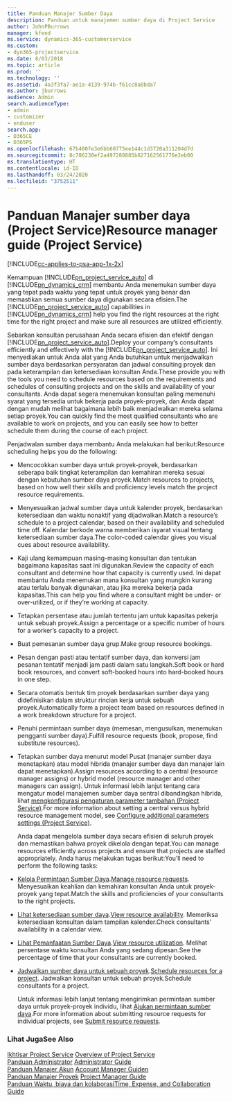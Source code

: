 ```yaml
---
title: Panduan Manajer Sumber Daya
description: Panduan untuk manajemen sumber daya di Project Service
author: JohnPBurrows
manager: kfend
ms.service: dynamics-365-customerservice
ms.custom:
- dyn365-projectservice
ms.date: 8/03/2018
ms.topic: article
ms.prod: ''
ms.technology: ''
ms.assetid: 4a3f3fa7-ae1a-4139-974b-f61cc8a8bda7
ms.author: jburrows
audience: Admin
search.audienceType:
- admin
- customizer
- enduser
search.app:
- D365CE
- D365PS
ms.openlocfilehash: 67b400fe3e6bb60775ee144c1d3720a311204d7d
ms.sourcegitcommit: 8c786230ef2a497280885b827162561776e2eb00
ms.translationtype: HT
ms.contentlocale: id-ID
ms.lasthandoff: 03/24/2020
ms.locfileid: "3752511"
---
```

# <a name="resource-manager-guide-project-service"></a><span data-ttu-id="6f001-103">Panduan Manajer sumber daya (Project Service)</span><span class="sxs-lookup"><span data-stu-id="6f001-103">Resource manager guide (Project Service)</span></span>

[!INCLUDE[cc-applies-to-psa-app-1x-2x](../includes/cc-applies-to-psa-app-1x-2x.md)]

<span data-ttu-id="6f001-104">Kemampuan [!INCLUDE[pn_project_service_auto](../includes/pn-project-service-auto.md)] di [!INCLUDE[pn_dynamics_crm](../includes/pn-dynamics-crm.md)] membantu Anda menemukan sumber daya yang tepat pada waktu yang tepat untuk proyek yang benar dan memastikan semua sumber daya digunakan secara efisien.</span><span class="sxs-lookup"><span data-stu-id="6f001-104">The [!INCLUDE[pn_project_service_auto](../includes/pn-project-service-auto.md)] capabilities in [!INCLUDE[pn_dynamics_crm](../includes/pn-dynamics-crm.md)] help you find the right resources at the right time for the right project and make sure all resources are utilized efficiently.</span></span>  
  
 <span data-ttu-id="6f001-105">Sebarkan konsultan perusahaan Anda secara efisien dan efektif dengan [!INCLUDE[pn_project_service_auto](../includes/pn-project-service-auto.md)].</span><span class="sxs-lookup"><span data-stu-id="6f001-105">Deploy your company’s consultants efficiently and effectively with the [!INCLUDE[pn_project_service_auto](../includes/pn-project-service-auto.md)].</span></span> <span data-ttu-id="6f001-106">Ini menyediakan untuk Anda alat yang Anda butuhkan untuk menjadwalkan sumber daya berdasarkan persyaratan dan jadwal consulting proyek dan pada keterampilan dan ketersediaan konsultan Anda.</span><span class="sxs-lookup"><span data-stu-id="6f001-106">These provide you with the tools you need to schedule resources based on the requirements and schedules of consulting projects and on the skills and availability of your consultants.</span></span> <span data-ttu-id="6f001-107">Anda dapat segera menemukan konsultan paling memenuhi syarat yang tersedia untuk bekerja pada proyek-proyek, dan Anda dapat dengan mudah melihat bagaimana lebih baik menjadwalkan mereka selama setiap proyek.</span><span class="sxs-lookup"><span data-stu-id="6f001-107">You can quickly find the most qualified consultants who are available to work on projects, and you can easily see how to better schedule them during the course of each project.</span></span>  
  
 <span data-ttu-id="6f001-108">Penjadwalan sumber daya membantu Anda melakukan hal berikut:</span><span class="sxs-lookup"><span data-stu-id="6f001-108">Resource scheduling helps you do the following:</span></span>  
  
- <span data-ttu-id="6f001-109">Mencocokkan sumber daya untuk proyek-proyek, berdasarkan seberapa baik tingkat keterampilan dan kemahiran mereka sesuai dengan kebutuhan sumber daya proyek.</span><span class="sxs-lookup"><span data-stu-id="6f001-109">Match resources to projects, based on how well their skills and proficiency levels match the project resource requirements.</span></span>  
  
- <span data-ttu-id="6f001-110">Menyesuaikan jadwal sumber daya untuk kalender proyek, berdasarkan ketersediaan dan waktu nonaktif yang dijadwalkan.</span><span class="sxs-lookup"><span data-stu-id="6f001-110">Match a resource’s schedule to a project calendar, based on their availability and scheduled time off.</span></span> <span data-ttu-id="6f001-111">Kalendar berkode warna memberikan isyarat visual tentang ketersediaan sumber daya.</span><span class="sxs-lookup"><span data-stu-id="6f001-111">The color-coded calendar gives you visual cues about resource availability.</span></span>  
  
- <span data-ttu-id="6f001-112">Kaji ulang kemampuan masing-masing konsultan dan tentukan bagaimana kapasitas saat ini digunakan.</span><span class="sxs-lookup"><span data-stu-id="6f001-112">Review the capacity of each consultant and determine how that capacity is currently used.</span></span> <span data-ttu-id="6f001-113">Ini dapat membantu Anda menemukan mana konsultan yang mungkin kurang atau terlalu banyak digunakan, atau jika mereka bekerja pada kapasitas.</span><span class="sxs-lookup"><span data-stu-id="6f001-113">This can help you find where a consultant might be under- or over-utilized, or if they’re working at capacity.</span></span>  
  
- <span data-ttu-id="6f001-114">Tetapkan persentase atau jumlah tertentu jam untuk kapasitas pekerja untuk sebuah proyek.</span><span class="sxs-lookup"><span data-stu-id="6f001-114">Assign a percentage or a specific number of hours for a worker’s capacity to a project.</span></span>  
  
- <span data-ttu-id="6f001-115">Buat pemesanan sumber daya grup.</span><span class="sxs-lookup"><span data-stu-id="6f001-115">Make group resource bookings.</span></span>  
  
- <span data-ttu-id="6f001-116">Pesan dengan pasti atau tentatif sumber daya, dan konversi jam pesanan tentatif menjadi jam pasti dalam satu langkah.</span><span class="sxs-lookup"><span data-stu-id="6f001-116">Soft book or hard book resources, and convert soft-booked hours into hard-booked hours in one step.</span></span>  
  
- <span data-ttu-id="6f001-117">Secara otomatis bentuk tim proyek berdasarkan sumber daya yang didefinisikan dalam struktur rincian kerja untuk sebuah proyek.</span><span class="sxs-lookup"><span data-stu-id="6f001-117">Automatically form a project team based on resources defined in a work breakdown structure for a project.</span></span>  
  
- <span data-ttu-id="6f001-118">Penuhi permintaan sumber daya (memesan, mengusulkan, menemukan pengganti sumber daya).</span><span class="sxs-lookup"><span data-stu-id="6f001-118">Fulfill resource requests (book, propose, find substitute resources).</span></span>  
  
- <span data-ttu-id="6f001-119">Tetapkan sumber daya menurut model Pusat (manajer sumber daya menetapkan) atau model hibrida (manajer sumber daya dan manajer lain dapat menetapkan).</span><span class="sxs-lookup"><span data-stu-id="6f001-119">Assign resources according to a central (resource manager assigns) or hybrid model (resource manager and other managers can assign).</span></span> <span data-ttu-id="6f001-120">Untuk informasi lebih lanjut tentang cara mengatur model manajemen sumber daya sentral dibandingkan hibrida, lihat [mengkonfigurasi pengaturan parameter tambahan (Project Service)](../project-service/configure-additional-parameters-settings.md).</span><span class="sxs-lookup"><span data-stu-id="6f001-120">For more information about setting a central versus hybrid resource management model, see [Configure additional parameters settings (Project Service)](../project-service/configure-additional-parameters-settings.md).</span></span>  
  
  <span data-ttu-id="6f001-121">Anda dapat mengelola sumber daya secara efisien di seluruh proyek dan memastikan bahwa proyek dikelola dengan tepat.</span><span class="sxs-lookup"><span data-stu-id="6f001-121">You can manage resources efficiently across projects and ensure that projects are staffed appropriately.</span></span> <span data-ttu-id="6f001-122">Anda harus melakukan tugas berikut:</span><span class="sxs-lookup"><span data-stu-id="6f001-122">You’ll need to perform the following tasks:</span></span>  
  
- <span data-ttu-id="6f001-123">[Kelola Permintaan Sumber Daya](../project-service/manage-resource-requests.md).</span><span class="sxs-lookup"><span data-stu-id="6f001-123">[Manage resource requests](../project-service/manage-resource-requests.md).</span></span> <span data-ttu-id="6f001-124">Menyesuaikan keahlian dan kemahiran konsultan Anda untuk proyek-proyek yang tepat.</span><span class="sxs-lookup"><span data-stu-id="6f001-124">Match the skills and proficiencies of your consultants to the right projects.</span></span>  
  
- <span data-ttu-id="6f001-125">[Lihat ketersediaan sumber daya](../project-service/view-resource-availability.md).</span><span class="sxs-lookup"><span data-stu-id="6f001-125">[View resource availability](../project-service/view-resource-availability.md).</span></span> <span data-ttu-id="6f001-126">Memeriksa ketersediaan konsultan dalam tampilan kalender.</span><span class="sxs-lookup"><span data-stu-id="6f001-126">Check consultants’ availability in a calendar view.</span></span>  
  
- <span data-ttu-id="6f001-127">[Lihat Pemanfaatan Sumber Daya](../project-service/view-resource-utilization.md).</span><span class="sxs-lookup"><span data-stu-id="6f001-127">[View resource utilization](../project-service/view-resource-utilization.md).</span></span> <span data-ttu-id="6f001-128">Melihat persentase waktu konsultan Anda yang sedang dipesan.</span><span class="sxs-lookup"><span data-stu-id="6f001-128">See the percentage of time that your consultants are currently booked.</span></span>  
  
- <span data-ttu-id="6f001-129">[Jadwalkan sumber daya untuk sebuah proyek](../project-service/schedule-resources-project.md).</span><span class="sxs-lookup"><span data-stu-id="6f001-129">[Schedule resources for a project](../project-service/schedule-resources-project.md).</span></span> <span data-ttu-id="6f001-130">Jadwalkan konsultan untuk sebuah proyek.</span><span class="sxs-lookup"><span data-stu-id="6f001-130">Schedule consultants for a project.</span></span>  
  
  <span data-ttu-id="6f001-131">Untuk informasi lebih lanjut tentang mengirimkan permintaan sumber daya untuk proyek-proyek individu, lihat [Ajukan permintaan sumber daya](../project-service/submit-resource-requests.md).</span><span class="sxs-lookup"><span data-stu-id="6f001-131">For more information about submitting resource requests for individual projects, see [Submit resource requests](../project-service/submit-resource-requests.md).</span></span>  
  
### <a name="see-also"></a><span data-ttu-id="6f001-132">Lihat Juga</span><span class="sxs-lookup"><span data-stu-id="6f001-132">See Also</span></span>  
 <span data-ttu-id="6f001-133">[Ikhtisar Project Service](../project-service/overview.md) </span><span class="sxs-lookup"><span data-stu-id="6f001-133">[Overview of Project Service](../project-service/overview.md) </span></span>  
 <span data-ttu-id="6f001-134">[Panduan Administrator](../project-service/admin-guide.md) </span><span class="sxs-lookup"><span data-stu-id="6f001-134">[Administrator Guide](../project-service/admin-guide.md) </span></span>  
 <span data-ttu-id="6f001-135">[Panduan Manajer Akun](../project-service/account-manager-guide.md) </span><span class="sxs-lookup"><span data-stu-id="6f001-135">[Account Manager Guiden](../project-service/account-manager-guide.md) </span></span>  
 <span data-ttu-id="6f001-136">[Panduan Manajer Proyek](../project-service/project-manager-guide.md) </span><span class="sxs-lookup"><span data-stu-id="6f001-136">[Project Manager Guide](../project-service/project-manager-guide.md) </span></span>  
 [<span data-ttu-id="6f001-137">Panduan Waktu, biaya dan kolaborasi</span><span class="sxs-lookup"><span data-stu-id="6f001-137">Time, Expense, and Collaboration Guide</span></span>](../project-service/time-expense-collaboration-guide.md)
